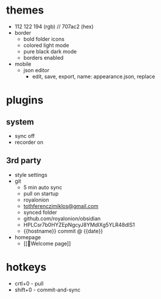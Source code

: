 # themes
- 112 122 194 (rgb) // 707ac2 (hex)
- border
	- bold folder icons
	- colored light mode
	- pure black dark mode
	- borders enabled
- mobile
	- json editor
		- edit, save, export, name: appearance.json, replace
# plugins
## system
- sync off
- recorder on
## 3rd party
- style settings
- git
	- 5 min auto sync
	- pull on startup
	- royalonion
	- tothferenczimiklos@gmail.com
	- synced folder
	- github.com/royalonion/obsidian
	- HPLCsr7b0HYZEpNgcyJ8YMdIXg5YLR48dlS1
	- {{hostname}} commit @ {{date}}
- homepage
	- [[👋Welcome page]]
# hotkeys
- crtl+0 - pull
- shift+0 - commit-and-sync
